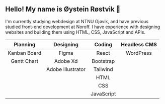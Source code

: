 <h2>
  Hello! My name is Øystein Røstvik 👋 
</h2>
<p>
  I'm currently studying webdesign at NTNU Gjøvik, and have previous studied front-end development at Noroff. I have experience with designing websites and building them using HTML, CSS, JavaScript and APIs.
</p>
<div align="center">
  
  |    Planning     |    Designing    |     Coding      |  Headless CMS   |
  |      :---:      |      :---:      |      :---:      |      :---:      |
  |  Kanban Board   |     Figma       |      React      |    WordPress    |
  |   Gantt Chart   |    Adobe Xd     |    Bootstrap    |                 |
  |                 |Adobe Illustrator|    Tailwind     |                 |
  |                 |                 |       HTML      |                 |
  |                 |                 |       CSS       |                 |
  |                 |                 |    JavaScript   |                 |
</div>

<!--
**Tanix98/Tanix98** is a ✨ _special_ ✨ repository because its `README.md` (this file) appears on your GitHub profile.

Here are some ideas to get you started:

- 🔭 I’m currently working on ...
- 🌱 I’m currently learning ...
- 👯 I’m looking to collaborate on ...
- 🤔 I’m looking for help with ...
- 💬 Ask me about ...
- 📫 How to reach me: ...
- 😄 Pronouns: ...
- ⚡ Fun fact: ...
-->
